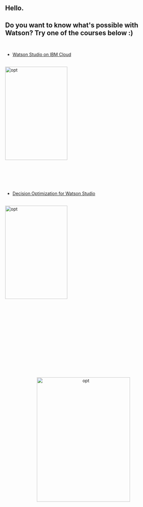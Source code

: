 ## Hello.
## Do you want to know what's possible with Watson? Try one of the courses below :)
<br>

* [Watson Studio on IBM Cloud](2-WatsonStudioWorkshop/README.md)   

<br>
<img src="http://ertogrul.github.io/images/watson.gif" width="200" height="300" alt="opt"/>

<br>
<br>
<br>
<br>
<br>
<br>

* [Decision Optimization for Watson Studio](1-DecisionOptimizationWorkshop/README.md)

<br>
<img src="http://ertogrul.github.io/images/optimization.gif" width="200" height="300" alt="opt"/>
<br>
<br>
<br>
<br>
<br>
<br>

<p align="center">

<br>
<br>
<br>

<br>
<br>
<br>

<br>
<br>
<br>

<img src="http://ertogrul.github.io/images/weheartit.gif" width="300" height="400" alt="opt"/>
</p>